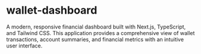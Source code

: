 # wallet-dashboard
A modern, responsive financial dashboard built with Next.js, TypeScript, and Tailwind CSS. This application provides a comprehensive view of wallet transactions, account summaries, and financial metrics with an intuitive user interface.

